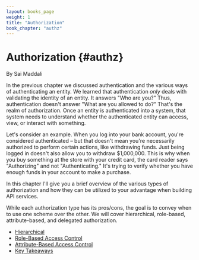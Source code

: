 ```yaml
---
layout: books_page
weight: 1
title: "Authorization"
book_chapter: "authz"
---
```

# Authorization {#authz}

<div class="chapter-author">By Sai Maddali</div>

In the previous chapter we discussed authentication and the various ways of authenticating an entity. We learned that authentication *only* deals with validating the identity of an entity. It answers "Who are you?" Thus, authentication doesn't answer "What are you allowed to do?" That's the realm of authorization. Once an entity is authenticated into a system, that system needs to understand whether the authenticated entity can access, view, or interact with something.

Let's consider an example. When you log into your bank account, you're considered authenticated – but that doesn't mean you're necessarily authorized to perform certain actions, like withdrawing funds. Just being logged in doesn't also allow you to withdraw $1,000,000. This is why when you buy something at the store with your credit card, the card reader says "Authorizing" and not "Authenticating." It's trying to verify whether you have enough funds in your account to make a purchase.

In this chapter I'll give you a brief overview of the various types of authorization and how they can be utilized to your advantage when building API services.

While each authorization type has its pros/cons, the goal is to convey when to use one scheme over the other. We will cover hierarchical, role-based, attribute-based, and delegated authorization.





<section class="chapter-subsection-list"><ul><li><a href="/books/api-security/authz/hierarchical">Hierarchical</a></li><li><a href="/books/api-security/authz/role-based">Role-Based Access Control</a></li><li><a href="/books/api-security/authz/attribute-based">Attribute-Based Access Control</a></li><li><a href="/books/api-security/authz/takeaways">Key Takeaways</a></li></ul></section>